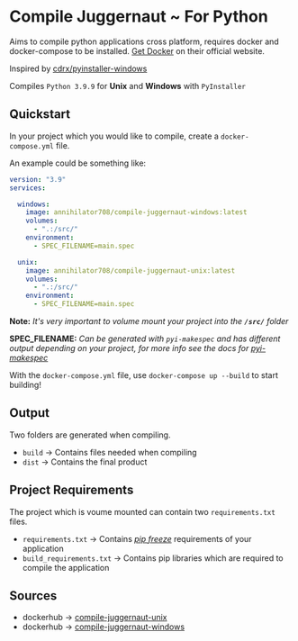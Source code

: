 # Compile Juggernaut ~ For Python
Aims to compile python applications cross platform, requires docker and docker-compose to be installed. [Get Docker](https://docs.docker.com/get-docker/) on their official website.

Inspired by [cdrx/pyinstaller-windows](https://hub.docker.com/r/cdrx/pyinstaller-windows)

Compiles `Python 3.9.9` for **Unix** and **Windows** with `PyInstaller`

## Quickstart

In your project which you would like to compile, create a `docker-compose.yml` file. 

An example could be something like:
```yml
version: "3.9"
services:

  windows:
    image: annihilator708/compile-juggernaut-windows:latest
    volumes:
      - ".:/src/"
    environment:
      - SPEC_FILENAME=main.spec

  unix:
    image: annihilator708/compile-juggernaut-unix:latest
    volumes:
      - ".:/src/"
    environment:
      - SPEC_FILENAME=main.spec
```
**Note:** *It's very important to volume mount your project into the* ***`/src/`*** *folder*

**SPEC_FILENAME:** *Can be generated with `pyi-makespec` and has different output depending on your project, for more info see the docs for [pyi-makespec](https://pyinstaller.org/en/stable/man/pyi-makespec.html)*

With the `docker-compose.yml` file, use `docker-compose up --build` to start building!

## Output

Two folders are generated when compiling.
- `build` -> Contains files needed when compiling
- `dist` -> Contains the final product

## Project Requirements

The project which is voume mounted can contain two `requirements.txt` files.
- `requirements.txt` -> Contains *[pip freeze](https://pip.pypa.io/en/stable/cli/pip_freeze/https://pip.pypa.io/en/stable/cli/pip_freeze/)* requirements of your application
- `build_requirements.txt` -> Contains pip libraries which are required to compile the application

## Sources
- dockerhub -> [compile-juggernaut-unix](https://hub.docker.com/repository/docker/annihilator708/compile-juggernaut-unix)
- dockerhub -> [compile-juggernaut-windows](https://hub.docker.com/repository/docker/annihilator708/compile-juggernaut-windows)
